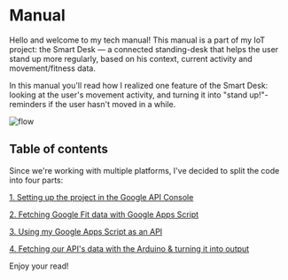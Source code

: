 # Manual
Hello and welcome to my tech manual! This manual is a part of my IoT project: the Smart Desk — a connected standing-desk that helps the user stand up more regularly, based on his context, current activity and movement/fitness data.

In this manual you'll read how I realized one feature of the Smart Desk: looking at the user's movement activity, and turning it into "stand up!"-reminders if the user hasn't moved in a while.

![flow](https://user-images.githubusercontent.com/57796369/96641019-56be6200-1324-11eb-94de-6214b57f5122.png)

## Table of contents
Since we're working with multiple platforms, I've decided to split the code into four parts:

[1. Setting up the project in the Google API Console](https://github.com/karimeij/smart-desk/blob/main/manual/part-1.md)

[2. Fetching Google Fit data with Google Apps Script](https://github.com/karimeij/smart-desk/blob/main/manual/part-2.md)

[3. Using my Google Apps Script as an API ](https://github.com/karimeij/smart-desk/blob/main/manual/part-3.md)

[4. Fetching our API's data with the Arduino & turning it into output](https://github.com/karimeij/smart-desk/blob/main/manual/part-4.md)

Enjoy your read!
